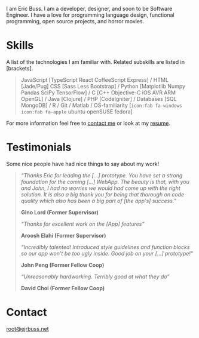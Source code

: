 I am Eric Buss. I am a developer, designer, and soon to be Software Engineer. I have a love for programming language design, functional programming, open source projects, and horror movies.

# Skills
A list of the technologies I am familiar with. Related subskills are 
listed in \[brackets\].

> JavaScript \[TypeScript React CoffeeScript Express\] / HTML \[Jade/Pug\] 
> CSS \[Sass Less Bootstrap\] / Python \[Matplotlib Numpy Pandas SciPy TensorFlow\] / 
> C \[C++ Objective-C iOS AVR ARM OpenGL\] / Java \[Clojure\] / 
> PHP \[CodeIgniter\] / Databases \[SQL MongoDB\] / R / Git / Matlab / 
> OS-familiarity \[`icon:fab fa-windows` `icon:fab fa-apple` ubuntu openSUSE fedora\]

For more information feel free to [contact me](mailto:root@ejrbuss.net) or look at my [resume](/static/rsc/resume.pdf).

# Testimonials
Some nice people have had nice things to say about my work!

> *“Thanks Eric for leading the \[...\] prototype. You have set a strong foundation for the coming \[...\] WebApp. The beauty is that, with you and John, I had no worries we would had come up with the right solution. It is also a big thank you for being that thorough on code quality which also has been a big part of \[the app's\] success.”*
>
> **Gino Lord (Former Supervisor)**
>
> *“Thanks for excellent work on the \[App\] features”*
>
> **Aroosh Elahi (Former Supervisor)** 
>
> *“Incredibly talented! Introduced style guidelines and function blocks so our app won’t be too ugly inside. Good job on your \[...\] prototype!"* 
> 
> **John Peng (Former Fellow Coop)**
>
> *“Unreasonably hardworking. Terribly good at what they do”*
> 
> **David Choi (Former Fellow Coop)**

# Contact

root@ejrbuss.net